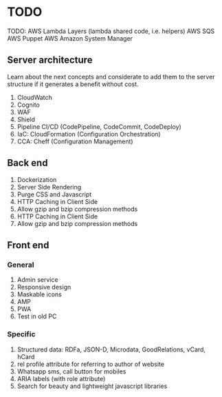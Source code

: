 # TODO

TODO:
  AWS Lambda Layers (lambda shared code, i.e. helpers)
  AWS SQS
  AWS Puppet
  AWS Amazon System Manager

## Server architecture

Learn about the next concepts and considerate to add them to the server
structure if it generates a benefit without cost.

1) CloudWatch
2) Cognito
3) WAF
4) Shield
5) Pipeline CI/CD (CodePipeline, CodeCommit, CodeDeploy)
6) IaC: CloudFormation (Configuration Orchestration)
7) CCA: Cheff (Configuration Management)

## Back end

1) Dockerization
2) Server Side Rendering
3) Purge CSS and Javascript
4) HTTP Caching in Client Side
5) Allow gzip and bzip compression methods
6) HTTP Caching in Client Side
7) Allow gzip and bzip compression methods

## Front end

### General

1) Admin service
2) Responsive design
3) Maskable icons
4) AMP
5) PWA
6) Test in old PC

### Specific

1) Structured data: RDFa, JSON-D, Microdata, GoodRelations, vCard, hCard
2) rel profile attribute for referring to author of website
3) Whatsapp sms, call button for mobiles
4) ARIA labels (with role attribute)
5) Search for beauty and lightweight javascript libraries
